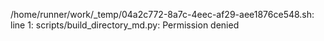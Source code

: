 /home/runner/work/_temp/04a2c772-8a7c-4eec-af29-aee1876ce548.sh: line 1: scripts/build_directory_md.py: Permission denied
